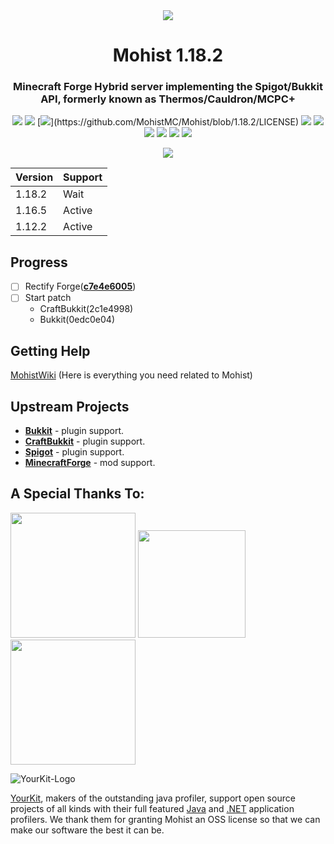 <div align="center">
<img src="https://i.loli.net/2021/01/17/yLBVlWPbfa76EJu.png">
  <h1>Mohist 1.18.2</h1>

### Minecraft Forge Hybrid server implementing the Spigot/Bukkit API, formerly known as Thermos/Cauldron/MCPC+

[![](https://img.shields.io/jenkins/build?jobUrl=https%3A%2F%2Fci.codemc.io%2Fjob%2FMohistMC%2Fjob%2FMohist-1.18.2)](https://ci.codemc.io/job/MohistMC/job/Mohist-1.18.2)
[![](https://img.shields.io/github/stars/MohistMC/Mohist.svg?label=Stars&logo=github)](https://github.com/MohistMC/Mohist/stargazers)
[![](https://img.shields.io/github/license/MohistMC/Mohist?)](https://github.com/MohistMC/Mohist/blob/1.18.2/LICENSE)
[![](https://img.shields.io/badge/Forge-1.18.2--40.0.31-brightgreen.svg?colorB=26303d&logo=Conda-Forge)](https://files.minecraftforge.net/net/minecraftforge/forge/index_1.18.2.html)
[![](https://img.shields.io/badge/jdk-17.0.2+8-brightgreen.svg?colorB=469C00&logo=java)](https://adoptium.net/?variant=openjdk17&jvmVariant=hotspot)
[![](https://img.shields.io/badge/Gradle-7.4-brightgreen.svg?colorB=469C00&logo=gradle)](https://docs.gradle.org/7.4/release-notes.html)
[![](https://img.shields.io/bstats/servers/6762?label=bStats)](https://bstats.org/plugin/server-implementation/Mohist/6762)
[![](https://badges.crowdin.net/mohist/localized.svg)](https://crowdin.com/project/mohist)
[![](https://img.shields.io/discord/311256119005937665.svg?color=%237289da&label=Discord&logo=discord&logoColor=%237289da)](https://discord.gg/ZgXjHGd)

[![](https://bstats.org/signatures/server-implementation/Mohist.svg)](https://bstats.org/plugin/server-implementation/Mohist/6762)
</div>

| Version | Support |
|---------| ------------- |
| 1.18.2  | Wait  |
| 1.16.5  | Active  |
| 1.12.2  | Active  |

Progress
------

- [ ] Rectify Forge([**c7e4e6005**](https://github.com/MinecraftForge/MinecraftForge/commit/c7e4e6005))  
- [ ] Start patch
  * CraftBukkit(2c1e4998)
  * Bukkit(0edc0e04)

Getting Help
------

  [MohistWiki](https://wiki.mohistmc.com/) (Here is everything you need related to Mohist)

Upstream Projects
------
* [**Bukkit**](https://hub.spigotmc.org/stash/scm/spigot/bukkit.git) - plugin support.
* [**CraftBukkit**](https://hub.spigotmc.org/stash/scm/spigot/craftbukkit.git) - plugin support.
* [**Spigot**](https://hub.spigotmc.org/stash/scm/spigot/spigot.git) - plugin support.
* [**MinecraftForge**](https://github.com/MinecraftForge/MinecraftForge.git) - mod support.

A Special Thanks To:
-------------
<a href="https://serverjars.com/"><img src="https://serverjars.com/img/logo_white.svg" width="200"></a>
<a href="https://ci.codemc.io/"><img src="https://i.loli.net/2020/03/11/YNicj3PLkU5BZJT.png" width="172"></a>
<a href="https://www.bisecthosting.com/mohistmc"><img src="https://cdn.discordapp.com/attachments/303673296929685504/709610584680955944/Asset_5.png" width="200"></a>

![YourKit-Logo](https://www.yourkit.com/images/yklogo.png)

[YourKit](http://www.yourkit.com/), makers of the outstanding java profiler, support open source projects of all kinds with their full featured [Java](https://www.yourkit.com/java/profiler/index.jsp) and [.NET](https://www.yourkit.com/.net/profiler/index.jsp) application profilers. We thank them for granting Mohist an OSS license so that we can make our software the best it can be.
